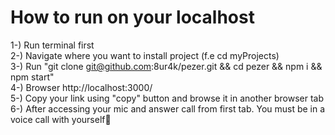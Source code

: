 # How to run on your localhost

1-) Run terminal first<br>
2-) Navigate where you want to install project (f.e cd myProjects)<br>
3-) Run "git clone git@github.com:8ur4k/pezer.git && cd pezer && npm i && npm start"<br>
4-) Browser http://localhost:3000/<br>
5-) Copy your link using "copy" button and browse it in another browser tab<br>
6-) After accessing your mic and answer call from first tab. You must be in a voice call with yourself🎉<br>
